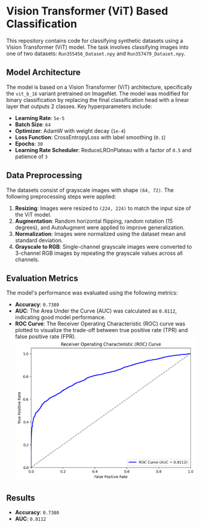 # Vision Transformer (ViT) Based Classification

This repository contains code for classifying synthetic datasets using a Vision Transformer (ViT) model. The task involves classifying images into one of two datasets: `Run355456_Dataset.npy` and `Run357479_Dataset.npy`.

## Model Architecture
The model is based on a Vision Transformer (ViT) architecture, specifically the `vit_b_16` variant pretrained on ImageNet. The model was modified for binary classification by replacing the final classification head with a linear layer that outputs 2 classes. Key hyperparameters include:
- **Learning Rate**: `5e-5`
- **Batch Size**: `64`
- **Optimizer**: AdamW with weight decay (`1e-4`)
- **Loss Function**: CrossEntropyLoss with label smoothing (`0.1`)
- **Epochs**: `30`
- **Learning Rate Scheduler**: ReduceLROnPlateau with a factor of `0.5` and patience of `3`

## Data Preprocessing
The datasets consist of grayscale images with shape `(64, 72)`. The following preprocessing steps were applied:
1. **Resizing**: Images were resized to `(224, 224)` to match the input size of the ViT model.
2. **Augmentation**: Random horizontal flipping, random rotation (15 degrees), and AutoAugment were applied to improve generalization.
3. **Normalization**: Images were normalized using the dataset mean and standard deviation.
4. **Grayscale to RGB**: Single-channel grayscale images were converted to 3-channel RGB images by repeating the grayscale values across all channels.

## Evaluation Metrics
The model's performance was evaluated using the following metrics:
- **Accuracy**: `0.7380`
- **AUC**: The Area Under the Curve (AUC) was calculated as `0.8112`, indicating good model performance.
- **ROC Curve**: The Receiver Operating Characteristic (ROC) curve was plotted to visualize the trade-off between true positive rate (TPR) and false positive rate (FPR).
  ![ROC Curve](roc_curve.png)

## Results
- **Accuracy**: `0.7380`
- **AUC**: `0.8112`

